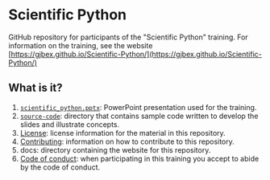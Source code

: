 # Scientific Python

GitHub repository for participants of the "Scientific Python" training.
For information on the training, see the website
[https://gjbex.github.io/Scientific-Python/](https://gjbex.github.io/Scientific-Python/)


## What is it?

1. [`scientific_python.pptx`](scientific_python.pptx): PowerPoint
   presentation used for the training.
1. [`source-code`](source-code): directory that contains sample code written to
   develop the slides and illustrate concepts.
1. [License](LICENSE): license information for the material in this repository.
1. [Contributing](CONTRIBUTING.md): information on how to contribute to this
   repository.
1. docs: directory containing the website for this repository.
1. [Code of conduct](CODE_OF_CONDUCT.md): when participating in this training
   you accept to abide by the code of conduct.
